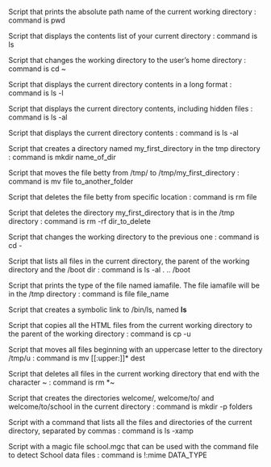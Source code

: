 Script that prints the absolute path name of the current working directory : command is pwd

Script that displays the contents list of your current directory : command is ls

Script that changes the working directory to the user’s home directory : command is cd ~

Script that displays the current directory contents in a long format : command is ls -l

Script that displays the current directory contents, including hidden files : command is ls -al

Script that displays the current directory contents : command is ls -al

Script that creates a directory named my_first_directory in the tmp directory : command is mkdir name_of_dir

Script that moves the file betty from /tmp/ to /tmp/my_first_directory : command is mv file to_another_folder

Script that deletes the file betty from specific location  : command is rm file

Script that deletes the directory my_first_directory that is in the /tmp directory : command is rm -rf dir_to_delete

Script that changes the working directory to the previous one : command is cd -

Script that lists all files in the current directory, the parent of the working directory and the /boot dir : command is ls -al . .. /boot

Script that prints the type of the file named iamafile. The file iamafile will be in the /tmp directory : command is file file_name

Script that creates a symbolic link to /bin/ls, named __ls__

Script that copies all the HTML files from the current working directory to the parent of the working directory : command is cp -u

Script that moves all files beginning with an uppercase letter to the directory /tmp/u : command is mv [[:upper:]]* dest

Script that deletes all files in the current working directory that end with the character ~ : command is rm *~

Script that creates the directories welcome/, welcome/to/ and welcome/to/school in the current directory : command is mkdir -p folders

Script with a command that lists all the files and directories of the current directory, separated by commas : command is ls -xamp

Script with a magic file school.mgc that can be used with the command file to detect School data files : command is !:mime DATA_TYPE

